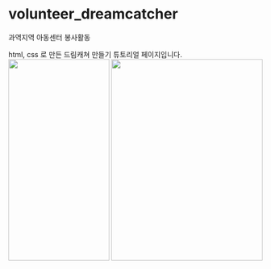# volunteer_dreamcatcher

과역지역 아동센터 봉사활동 

html, css 로 만든
드림캐쳐 만들기 튜토리얼 페이지입니다.  
<img src="https://user-images.githubusercontent.com/80975932/155129448-48acfb81-ed83-454b-b5b0-2d93c1d99ff5.png" width="200" height="400">
<img src="https://user-images.githubusercontent.com/80975932/155129572-59b056de-9b8f-411a-8481-5b348e58c481.png" width="300" height="400">



